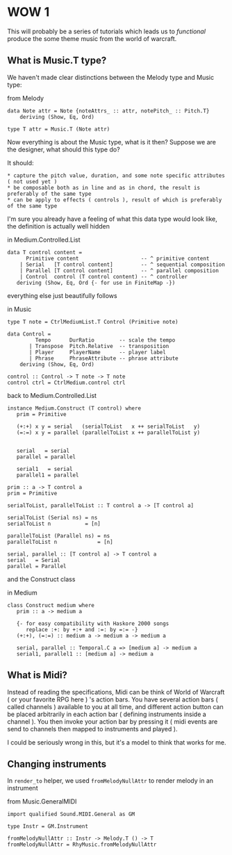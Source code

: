 WOW 1
=====

This will probably be a series of tutorials which leads us to _functional_ produce the some theme music from the world of warcraft.

What is Music.T type?
----------------------

We haven't made clear distinctions between the Melody type and Music type:

from Melody

	data Note attr = Note {noteAttrs_ :: attr, notePitch_ :: Pitch.T}
	    deriving (Show, Eq, Ord)

	type T attr = Music.T (Note attr)

Now everything is about the Music type, what is it then? Suppose we are the designer, what should this type do?

It should:

	* capture the pitch value, duration, and some note specific attributes ( not used yet )
	* be composable both as in line and as in chord, the result is preferably of the same type
	* can be apply to effects ( controls ), result of which is preferably of the same type

I'm sure you already have a feeling of what this data type would look like, the definition is actually well hidden

in Medium.Controlled.List

	data T control content =
	      Primitive content                    -- ^ primitive content
	    | Serial   [T control content]         -- ^ sequential composition
	    | Parallel [T control content]         -- ^ parallel composition
	    | Control  control (T control content) -- ^ controller
	   deriving (Show, Eq, Ord {- for use in FiniteMap -})

everything else just beautifully follows

in Music

	type T note = CtrlMediumList.T Control (Primitive note)
	
	data Control =
	         Tempo      DurRatio        -- scale the tempo
	       | Transpose  Pitch.Relative  -- transposition
	       | Player     PlayerName      -- player label
	       | Phrase     PhraseAttribute -- phrase attribute
	    deriving (Show, Eq, Ord)
	
	control :: Control -> T note -> T note
	control ctrl = CtrlMedium.control ctrl
	
back to Medium.Controlled.List

	instance Medium.Construct (T control) where
	   prim = Primitive

	   (+:+) x y = serial   (serialToList   x ++ serialToList   y)
	   (=:=) x y = parallel (parallelToList x ++ parallelToList y)


	   serial   = serial
	   parallel = parallel

	   serial1   = serial
	   parallel1 = parallel

	prim :: a -> T control a
	prim = Primitive

	serialToList, parallelToList :: T control a -> [T control a]

	serialToList (Serial ns) = ns
	serialToList n           = [n]

	parallelToList (Parallel ns) = ns
	parallelToList n             = [n]

	serial, parallel :: [T control a] -> T control a
	serial   = Serial
	parallel = Parallel
	
and the Construct class

in Medium

	class Construct medium where
	   prim :: a -> medium a

	   {- for easy compatibility with Haskore 2000 songs
	      replace :+: by +:+ and :=: by =:= -}
	   (+:+), (=:=) :: medium a -> medium a -> medium a

	   serial, parallel :: Temporal.C a => [medium a] -> medium a
	   serial1, parallel1 :: [medium a] -> medium a
	

What is Midi?
--------------

Instead of reading the specifications, Midi can be think of World of Warcraft ( or your favorite RPG here ) 's action bars. You have several action bars ( called channels ) available to you at all time, and different action button can be placed arbitrarily in each action bar ( defining instruments inside a channel ). You then invoke your action bar by pressing it ( midi events are send to channels then mapped to instruments and played ).

I could be seriously wrong in this, but it's a model to think that works for me.


Changing instruments
---------------------

In `render_to` helper, we used `fromMelodyNullAttr` to render melody in an instrument

from Music.GeneralMIDI

	import qualified Sound.MIDI.General as GM
	
	type Instr = GM.Instrument

	fromMelodyNullAttr :: Instr -> Melody.T () -> T
	fromMelodyNullAttr = RhyMusic.fromMelodyNullAttr
	

